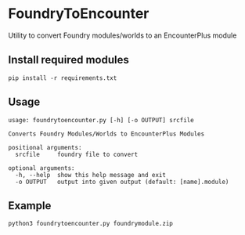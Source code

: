 # FoundryToEncounter

Utility to convert Foundry modules/worlds to an EncounterPlus module

## Install required modules

    pip install -r requirements.txt

## Usage

    usage: foundrytoencounter.py [-h] [-o OUTPUT] srcfile

    Converts Foundry Modules/Worlds to EncounterPlus Modules

    positional arguments:
      srcfile     foundry file to convert

    optional arguments:
      -h, --help  show this help message and exit
      -o OUTPUT   output into given output (default: [name].module)

## Example

    python3 foundrytoencounter.py foundrymodule.zip
